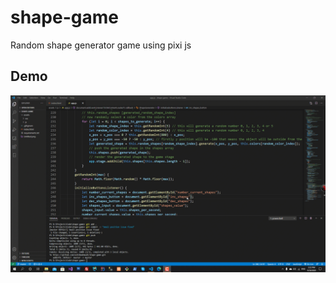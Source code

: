 # shape-game
Random shape generator game using pixi js

## Demo
<img src="shape%20generator.gif?raw=true" width="800px">
